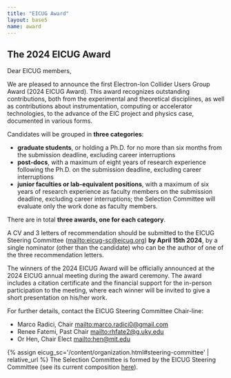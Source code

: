 ```yaml
---
title: "EICUG Award"
layout: base5
name: award
---
```


## The   2024   EICUG   Award

Dear EICUG members, 

   We are pleased to announce the first Electron-Ion Collider Users Group Award (2024 EICUG Award). This award recognizes outstanding contributions, both from the experimental and theoretical disciplines, as well as contributions about instrumentation, computing or accelerator technologies, to the advance of the EIC project and physics case, documented in various forms. 

Candidates will be grouped in __three categories__:
   * __graduate students__, or holding a Ph.D. for no more than six months from the submission deadline, excluding career interruptions
   * __post-docs__, with a maximum of eight years of research experience following the Ph.D. on the submission deadline, excluding career interruptions
   * __junior faculties or lab-equivalent positions__, with a maximum of six years of research experience as faculty members on the submission deadline, excluding career interruptions; the Selection Committee will evaluate only the work done as faculty members.

There are in total __three awards, one for each category__.

A CV and 3 letters of recommendation should be submitted to the EICUG Steering Committee (<mailto:eicug-sc@eicug.org>) __by April 15th 2024__, by a single nominator (other than the candidate) who can be the author of one of the three recommendation letters.

The winners of the 2024 EICUG Award will be officially announced at the 2024 EICUG annual meeting during the award ceremony. 
The award includes a citation certificate and the financial support for the in-person participation to the meeting, where each winner will be invited to give a short presentation on his/her work. 

For further details, contact the EICUG Steering Committee Chair-line: 
  * Marco Radici, Chair  <mailto:marco.radici0@gmail.com>
  * Renee Fatemi, Past Chair  <mailto:rhfate2@g.uky.edu>
  * Or Hen, Chair Elect  <mailto:hen@mit.edu>

{% assign eicug_sc='/content/organization.html#steering-committee' | relative_url %}
The Selection Committee is formed by the EICUG Steering Committee (see its current composition <a href="{{ eicug_sc }}">here</a>). 
